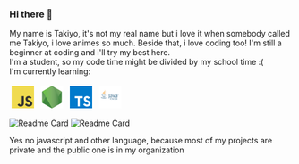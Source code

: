 ### Hi there 👋

My name is Takiyo, it's not my real name but i love it when somebody called me Takiyo, i love animes so much. Beside that, i love coding too! I'm still a beginner at coding and i'll try my best here.  
I'm a student, so my code time might be divided by my school time :(  
I'm currently learning:
<p>
  <img src="https://raw.githubusercontent.com/github/explore/80688e429a7d4ef2fca1e82350fe8e3517d3494d/topics/javascript/javascript.png" alt="JavaScript" height="40" style="vertical-align: top; margin: 4px">
  <img src="https://raw.githubusercontent.com/github/explore/80688e429a7d4ef2fca1e82350fe8e3517d3494d/topics/nodejs/nodejs.png" alt="Node.js" height="40" style="vertical-align: top; margin: 4px">
  <img src="https://raw.githubusercontent.com/github/explore/80688e429a7d4ef2fca1e82350fe8e3517d3494d/topics/typescript/typescript.png" alt="TypeScript" height="40" style="vertical-align: top; margin: 4px">
  <img src="https://raw.githubusercontent.com/github/explore/80688e429a7d4ef2fca1e82350fe8e3517d3494d/topics/java/java.png" alt="TypeScript" height="40" style="vertical-align: top; margin: 4px">
</p>

![Readme Card](https://github-readme-stats.vercel.app/api?username=Takiyo0&show_icons=true&theme=radical)
![Readme Card](https://github-readme-stats.vercel.app/api/top-langs/?username=Takiyo0&show_icons=true&theme=radical)

Yes no javascript and other language, because most of my projects are private and the public one is in my organization
